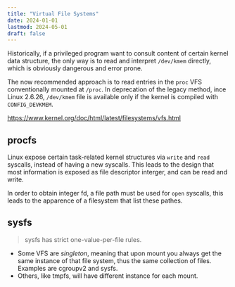 ```yaml
---
title: "Virtual File Systems"
date: 2024-01-01
lastmod: 2024-05-01
draft: false
---
```


Historically, if a privileged program want to consult content of certain kernel data structure, the only way is to read and interpret `/dev/kmem` directly, which is obviously dangerous and error prone.

The now recommended approach is to read entries in the `proc` VFS conventionally mounted at `/proc`.
In deprecation of the legacy method, ince Linux 2.6.26, `/dev/kmem` file is available only if the kernel is compiled with `CONFIG_DEVKMEM`.

https://www.kernel.org/doc/html/latest/filesystems/vfs.html

## procfs

Linux expose certain task-related kernel structures via `write` and `read` syscalls,
instead of having a new syscalls. This leads to the design that most information is exposed as file descriptor interger, 
and can be read and write.

In order to obtain integer fd, a file path must be used for `open` syscalls, this leads to the apparence of a filesystem that list these pathes.

## sysfs

> sysfs has strict one-value-per-file rules.

- Some VFS are *singleton*, meaning that upon mount you always get the same instance of that file system, thus the same collection of files. Examples are cgroupv2 and sysfs.
- Others, like tmpfs, will have different instance for each mount.